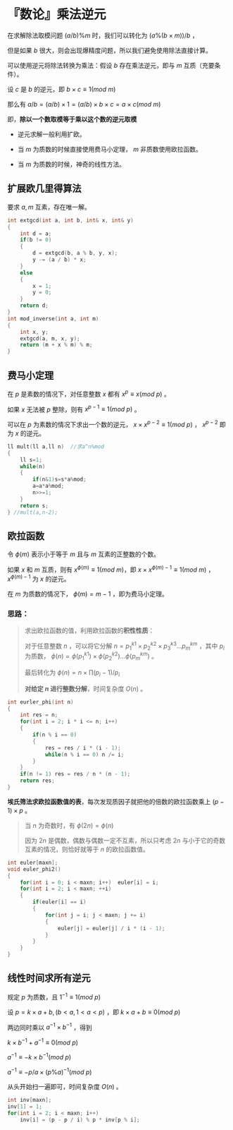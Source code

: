 # 『数论』乘法逆元

在求解除法取模问题 $(a/b)\%m$ 时，我们可以转化为 $(a\%(b×m))/b$ ，

但是如果 $b$ 很大，则会出现爆精度问题，所以我们避免使用除法直接计算。

可以使用逆元将除法转换为乘法：假设 $b$ 存在乘法逆元，即与 $m$ 互质（充要条件）。

设 $c$ 是 $b$ 的逆元，即 $b×c≡1(mod~m)$

那么有 $a/b=(a/b)×1=(a/b)×b×c=a×c(mod~m)$



即，**除以一个数取模等于乘以这个数的逆元取模**

- 逆元求解一般利用扩欧。

- 当 $m$ 为质数的时候直接使用费马小定理， $m$ 非质数使用欧拉函数。
- 当 $m$ 为质数的时候，神奇的线性方法。



## **扩展欧几里得算法**

要求 $a,m$ 互素，存在唯一解。

```cpp
int extgcd(int a, int b, int& x, int& y)
{
    int d = a;
    if(b != 0)
    {
        d = extgcd(b, a % b, y, x);
        y -= (a / b) * x;
    }
    else
    {
        x = 1;
        y = 0;
    }
    return d;
}
int mod_inverse(int a, int m)
{
    int x, y;
    extgcd(a, m, x, y);
    return (m + x % m) % m;
}
```



## **费马小定理**

在 $p$ 是素数的情况下，对任意整数 $x$ 都有 $x^p≡x(mod~p)$ 。

如果 $x$ 无法被 $p$ 整除，则有 $x^{p−1}≡1(mod~p)$ 。

可以在 $p$ 为素数的情况下求出一个数的逆元， $x×x^{p−2}≡1(mod~p)$ ， $x^{p−2}$ 即为 $x$ 的逆元。

```cpp
ll mult(ll a,ll n)  //求a^n%mod
{
    ll s=1;
    while(n)
    {
        if(n&1)s=s*a%mod;
        a=a*a%mod;
        n>>=1;
    }
    return s;
} //mult(a,n-2);
```



## **欧拉函数**

令 $ϕ(m)$ 表示小于等于 $m$ 且与 $m$ 互素的正整数的个数。

如果 $x$ 和 $m$ 互质，则有 $x^{ϕ(m)}≡1(mod~m)$，即 $x×x^{ϕ(m)−1}≡1(mod~m)$ ，$x^{ϕ(m)−1}$ 为 $x$ 的逆元。

在 $m$ 为质数的情况下， $ϕ(m)=m−1$ ，即为费马小定理。



### **思路：**

> 求出欧拉函数的值，利用欧拉函数的**积性性质**：
>
> 对于任意整数 $n$ ，可以将它分解 $n=p_1^{k1}×p_2^{k2}×p_3^{k3}...p_m^{km}$ ，其中 $p_i$ 为质数， $ϕ(n)=ϕ(p_1^{k1})×ϕ(p_2^{k2})...ϕ(p_m^{km})$ 。
>
> 最后转化为 $ϕ(n)=n×\prod(p_i−1)/p_i$
>
> **对给定 $n$ 进行整数分解**，时间复杂度 $O(n)$ 。

```cpp
int eurler_phi(int n)
{
    int res = n;
    for(int i = 2; i * i <= n; i++)
    {
        if(n % i == 0)
        {
            res = res / i * (i - 1);
            while(n % i == 0) n /= i;
        }
    }
    if(n != 1) res = res / n * (n - 1);
    return res;
}
```



**埃氏筛法求欧拉函数值的表**，每次发现质因子就把他的倍数的欧拉函数乘上 $(p−1)×p$ 。

> 当 $n$ 为奇数时，有 $ϕ(2n)=ϕ(n)$
>
> 因为 $2n$ 是偶数，偶数与偶数一定不互素，所以只考虑 $2n$ 与小于它的奇数互素的情况，则恰好就等于 $n$ 的欧拉函数值。

```cpp
int euler[maxn];
void euler_phi2()
{
    for(int i = 0; i < maxn; i++)  euler[i] = i;
    for(int i = 2; i < maxn; ++i)
    {
        if(euler[i] == i)
        {
            for(int j = i; j < maxn; j += i)
            {
                euler[j] = euler[j] / i * (i - 1);
            }
        }
    }
}
```



## **线性时间求所有逆元**

规定 $p$ 为质数，且 $1^{−1}≡1(mod~p)$

设 $p=k×a+b,(b<a,1<a<p)$ ，即 $k×a+b≡0(mod~p)$

两边同时乘以 $a^{−1}×b^{−1}$ ，得到

$k×b^{−1}+a^{−1}≡0(mod~p)$

$a^{−1}≡−k×b^{−1}(mod~p)$

$a^{−1}≡−p/a×(p\%a)^{−1}(mod~p)$

从头开始扫一遍即可，时间复杂度 $O(n)$ 。

```cpp
int inv[maxn];
inv[1] = 1;
for(int i = 2; i < maxn; i++)
    inv[i] = (p - p / i) % p * inv[p % i];
```

